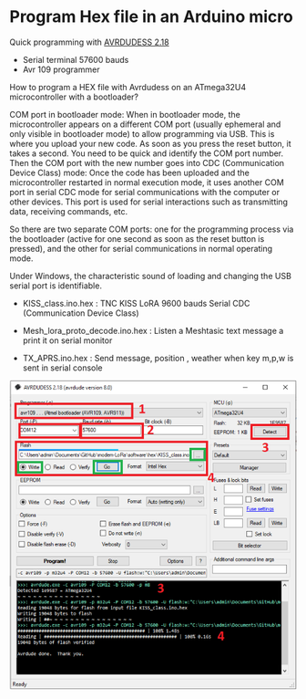 # Program Hex file in an Arduino micro

Quick programming with [AVRDUDESS 2.18](https://github.com/ZakKemble/AVRDUDESS/releases)

- Serial terminal 57600 bauds
- Avr 109 programmer

How to program a HEX file with Avrdudess on an ATmega32U4 microcontroller with a bootloader?

COM port in bootloader mode: When in bootloader mode, the microcontroller appears on a different COM port 
(usually ephemeral and only visible in bootloader mode) to allow programming via USB. 
This is where you upload your new code.
As soon as you press the reset button, it takes a second. You need to be quick and identify the COM port number.
Then the COM port with the new number goes into CDC (Communication Device Class) mode: Once the code has been uploaded and the microcontroller restarted in normal execution mode, it uses another COM port in serial CDC mode for serial communications with the computer or other devices. This port is used for serial interactions such as transmitting data, receiving commands, etc.

So there are two separate COM ports: one for the programming process via the bootloader (active for one second as soon as the reset button is pressed), and the other for serial communications in normal operating mode.

Under Windows, the characteristic sound of loading and changing the USB serial port is identifiable.

- KISS_class.ino.hex : TNC KISS LoRA 9600 bauds Serial CDC (Communication Device Class)

- Mesh_lora_proto_decode.ino.hex : Listen a Meshtasic text message a print it on serial monitor

- TX_APRS.ino.hex : Send message, position , weather when key m,p,w is sent in serial console


![avrdudess](avrdudess.png "prog")


